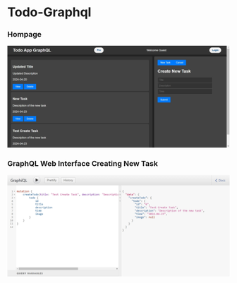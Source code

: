 ﻿# Todo-Graphql
### Hompage
![Image Description](static/homepage.png)

### GraphQL Web Interface Creating New Task 
![Image Description](static/create.png)
